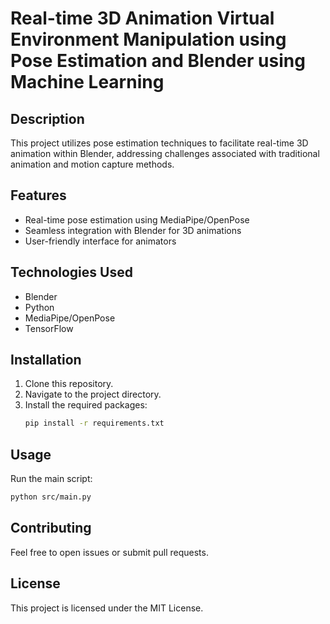 # Real-time 3D Animation Virtual Environment Manipulation using Pose Estimation and Blender using Machine Learning

## Description
This project utilizes pose estimation techniques to facilitate real-time 3D animation within Blender, addressing challenges associated with traditional animation and motion capture methods.

## Features
- Real-time pose estimation using MediaPipe/OpenPose
- Seamless integration with Blender for 3D animations
- User-friendly interface for animators

## Technologies Used
- Blender
- Python
- MediaPipe/OpenPose
- TensorFlow

## Installation
1. Clone this repository.
2. Navigate to the project directory.
3. Install the required packages:
   ```bash
   pip install -r requirements.txt
   ```

## Usage
Run the main script:
```bash
python src/main.py
```

## Contributing
Feel free to open issues or submit pull requests.

## License
This project is licensed under the MIT License.